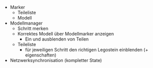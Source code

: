 * Marker
  * Teileliste
  * Modell
* Modellmanager
  * Schritt merken
  * Korrektes Modell über Modellmarker anzeigen
    * Ein und ausblenden von Teilen
  * Teileliste
    * für jeweiligen Schritt den richtigen Legostein einblenden (+ eigenschaften)
* Netzwerksynchronisation (kompletter State)

